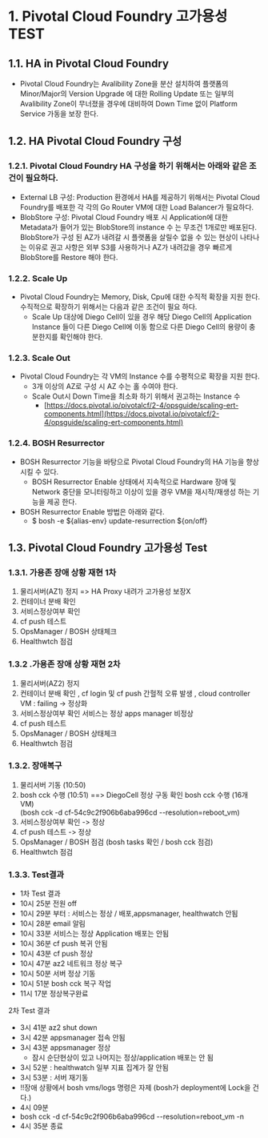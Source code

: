 # 1. Pivotal Cloud Foundry 고가용성 TEST

## 1.1. HA in Pivotal Cloud Foundry
- Pivotal Cloud Foundry는 Avalibility Zone을 분산 설치하여 플랫폼의 Minor/Major의 Version Upgrade 에 대한 Rolling Update 또는 일부의 Avalibility Zone이 무너졌을 경우에 대비하여 Down Time 없이 Platform Service 가동을 보장 한다.

## 1.2.  HA Pivotal Cloud Foundry 구성  

### 1.2.1. Pivotal Cloud Foundry HA 구성을 하기 위해서는 아래와 같은 조건이 필요하다.

- External LB 구성: Production 환경에서 HA를 제공하기 위해서는 Pivotal Cloud Foundry를 배포한 각 각의 Go Router VM에 대한 Load Balancer가 필요하다.
- BlobStore 구성: Pivotal Cloud Foundry 배포 시 Application에 대한 Metadata가 들어가 있는 BlobStore의 instance 수 는 무조건 1개로만 배포된다.  BlobStore가 구성 된 AZ가 내려갈 시 플랫폼을 살릴수 없을 수 있는 현상이 나타나는 이유로 권고 사항은 외부 S3를 사용하거나 AZ가 내려갔을 경우 빠르게 BlobStore를 Restore 해야 한다.

### 1.2.2. Scale Up
- Pivotal Cloud Foundry는 Memory, Disk, Cpu에 대한 수직적 확장을 지원 한다. 수직적으로 확장하기 위해서는 다음과 같은 조건이 필요 하다.
	-  Scale Up 대상에 Diego Cell이 있을 경우 해당 Diego Cell의 Application Instance 들이 다른 Diego Cell에 이동 함으로 다른 Diego Cell의 용량이 충분한지를 확인해야 한다.

### 1.2.3. Scale Out
- Pivotal Cloud Foundry는 각 VM의 Instance 수를 수평적으로 확장을 지원 한다.
	- 3개 이상의 AZ로 구성 시 AZ 수는 홀 수여야 한다.
	- Scale Out시 Down Time을 최소화 하기 위해서 권고하는 Instance 수
		- [https://docs.pivotal.io/pivotalcf/2-4/opsguide/scaling-ert-components.html](https://docs.pivotal.io/pivotalcf/2-4/opsguide/scaling-ert-components.html)

### 1.2.4. BOSH Resurrector
- BOSH Resurrector 기능을 바탕으로 Pivotal Cloud Foundry의 HA 기능을 향상 시킬 수 있다.
	- BOSH Resurrector Enable 상태에서 지속적으로 Hardware 장애 및 Network 중단을 모니터링하고 이상이 있을 경우 VM을 재시작/재생성 하는 기능을 제공 한다.
-  BOSH Resurrector Enable 방법은 아래와 같다.
	-  $ bosh -e ${alias-env} update-resurrection ${on/off}
	
## 1.3.  Pivotal Cloud Foundry 고가용성 Test
### 1.3.1. 가용존 장애 상황 재현 1차
1.  물리서버(AZ1) 정지 => HA Proxy 내려가 고가용성 보장X
2.  컨테이너 분배 확인
3.  서비스정상여부 확인
4.  cf push 테스트
5.  OpsManager / BOSH 상태체크
6.  Healthwtch 점검

### 1.3.2 .가용존 장애 상황 재현 2차
1.  물리서버(AZ2) 정지
2.  컨테이너 분배 확인 , cf login 및 cf push 간헐적 오류 발생 , cloud controller VM : failing -> 정상화
3.  서비스정상여부 확인 
    서비스는 정상 
    apps manager 비정상
4.  cf push 테스트
5.  OpsManager / BOSH 상태체크
6.  Healthwtch 점검

### 1.3.2. 장애복구
1.  물리서버 기동 (10:50)
2.  bosh cck 수행 (10:51) ==> DiegoCell 정상 구동 확인 bosh cck 수행 (16개 VM)  
    (bosh cck -d cf-54c9c2f906b6aba996cd --resolution=reboot_vm)
3.  서비스정상여부 확인 -> 정상
4.  cf push 테스트 -> 정상
5.  OpsManager / BOSH 점검 (bosh tasks 확인 / bosh cck 점검)
6.  Healthwtch 점검

### 1.3.3. Test결과
- 1차 Test 결과
- 10시 25분 전원 off  
- 10시 29분 부터 : 서비스는 정상 / 배포,appsmanager, healthwatch 안됨  
- 10시 28분 email 알림  
- 10시 33분 서비스는 정상 Application 배포는 안됨  
- 10시 36분 cf push 복귀 안됨
- 10시 43분 cf push 정상
- 10시 47분 az2 네트워크 정상 복구 
- 10시 50분 서버 정상 기동
- 10시 51분 bosh cck 복구 작업  
- 11시 17분 정상복구완료

2차 Test 결과
- 3시 41분 az2 shut down
- 3시 42분 appsmanager 접속 안됨
- 3시 43분 appsmanager 정상
	- 잠시 순단현상이 있고 나머지는 정상/application 배포는 안 됨
- 3시 52분 : healthwatch 일부 지표 집계가 잘 안됨
- 3시 53분 : 서버 재기동
- !!장애 상황에서 bosh vms/logs 명령은 자제 (bosh가 deployment에 Lock을 건다.)
- 4시 09분
- bosh cck -d cf-54c9c2f906b6aba996cd --resolution=reboot_vm -n
- 4시 35분 종료

